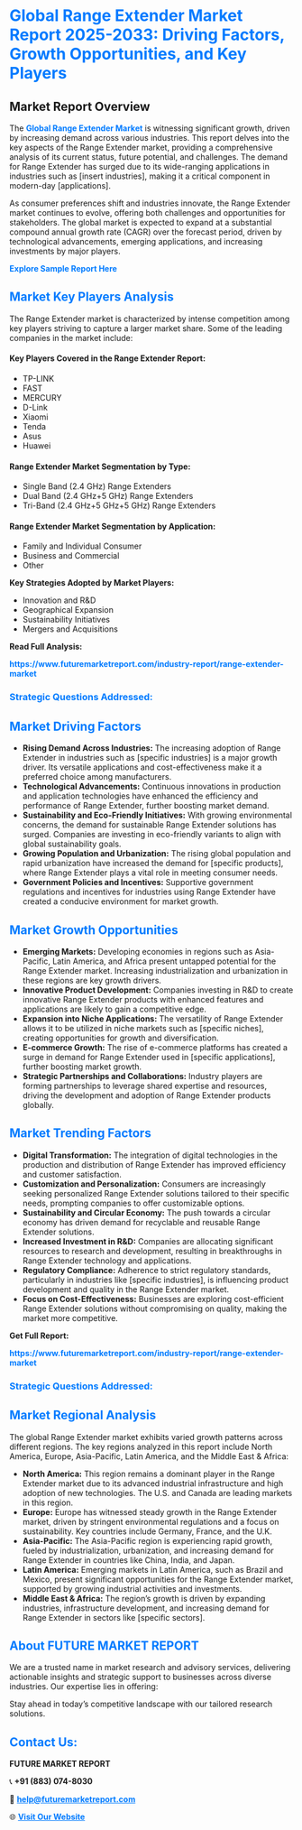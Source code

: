 <h1 style="color: #007BFF;">Global Range Extender Market Report 2025-2033: Driving Factors, Growth Opportunities, and Key Players</h1>

<section id="overview">
<h2>Market Report Overview</h2>
<p>The <a href="https://www.futuremarketreport.com/industry-report/range-extender-market" style="color: #007BFF; text-decoration: none;"><strong>Global Range Extender Market</strong></a> is witnessing significant growth, driven by increasing demand across various industries. This report delves into the key aspects of the Range Extender market, providing a comprehensive analysis of its current status, future potential, and challenges. The demand for Range Extender has surged due to its wide-ranging applications in industries such as [insert industries], making it a critical component in modern-day [applications].</p>
<p>As consumer preferences shift and industries innovate, the Range Extender market continues to evolve, offering both challenges and opportunities for stakeholders. The global market is expected to expand at a substantial compound annual growth rate (CAGR) over the forecast period, driven by technological advancements, emerging applications, and increasing investments by major players.</p>
</section>

<section id="overview">
<p><a href="https://www.futuremarketreport.com/request-sample/reportId=76407" style="color: #007BFF; text-decoration: none;"><strong>Explore Sample Report Here</strong></a></p>
</section>

<section id="key-players">
<h2 style="color: #007BFF;">Market Key Players Analysis</h2>
<p>The Range Extender market is characterized by intense competition among key players striving to capture a larger market share. Some of the leading companies in the market include:</p>
<h4>Key Players Covered in the Range Extender Report:</h4>
<ul><li>TP-LINK</li><li>FAST</li><li>MERCURY</li><li>D-Link</li><li>Xiaomi</li><li>Tenda</li><li>Asus</li><li>Huawei</li></ul>
<h4>Range Extender Market Segmentation by Type:</h4>
<ul><li>Single Band (2.4 GHz) Range Extenders</li><li>Dual Band (2.4 GHz+5 GHz) Range Extenders</li><li>Tri-Band (2.4 GHz+5 GHz+5 GHz) Range Extenders</li></ul>

<h4>Range Extender Market Segmentation by Application:</h4>
<ul><li>Family and Individual Consumer</li><li>Business and Commercial</li><li>Other</li></ul>
<p><strong>Key Strategies Adopted by Market Players:</strong></p>
<ul>
<li>Innovation and R&D</li>
<li>Geographical Expansion</li>
<li>Sustainability Initiatives</li>
<li>Mergers and Acquisitions</li>
</ul>
</section>

<section>
<p><strong>Read Full Analysis: </strong></p><a href="https://www.futuremarketreport.com/industry-report/range-extender-market" style="color: #007BFF; text-decoration: none;"><strong>https://www.futuremarketreport.com/industry-report/range-extender-market</strong></a>
<h3 style="color: #007BFF;">Strategic Questions Addressed:</h3>
</section>

<section id="driving-factors">
<h2 style="color: #007BFF;">Market Driving Factors</h2>
<ul>
<li><strong>Rising Demand Across Industries:</strong> The increasing adoption of Range Extender in industries such as [specific industries] is a major growth driver. Its versatile applications and cost-effectiveness make it a preferred choice among manufacturers.</li>
<li><strong>Technological Advancements:</strong> Continuous innovations in production and application technologies have enhanced the efficiency and performance of Range Extender, further boosting market demand.</li>
<li><strong>Sustainability and Eco-Friendly Initiatives:</strong> With growing environmental concerns, the demand for sustainable Range Extender solutions has surged. Companies are investing in eco-friendly variants to align with global sustainability goals.</li>
<li><strong>Growing Population and Urbanization:</strong> The rising global population and rapid urbanization have increased the demand for [specific products], where Range Extender plays a vital role in meeting consumer needs.</li>
<li><strong>Government Policies and Incentives:</strong> Supportive government regulations and incentives for industries using Range Extender have created a conducive environment for market growth.</li>
</ul>
</section>

<section id="growth-opportunities">
<h2 style="color: #007BFF;">Market Growth Opportunities</h2>
<ul>
<li><strong>Emerging Markets:</strong> Developing economies in regions such as Asia-Pacific, Latin America, and Africa present untapped potential for the Range Extender market. Increasing industrialization and urbanization in these regions are key growth drivers.</li>
<li><strong>Innovative Product Development:</strong> Companies investing in R&D to create innovative Range Extender products with enhanced features and applications are likely to gain a competitive edge.</li>
<li><strong>Expansion into Niche Applications:</strong> The versatility of Range Extender allows it to be utilized in niche markets such as [specific niches], creating opportunities for growth and diversification.</li>
<li><strong>E-commerce Growth:</strong> The rise of e-commerce platforms has created a surge in demand for Range Extender used in [specific applications], further boosting market growth.</li>
<li><strong>Strategic Partnerships and Collaborations:</strong> Industry players are forming partnerships to leverage shared expertise and resources, driving the development and adoption of Range Extender products globally.</li>
</ul>
</section>

<section id="trending-factors">
<h2 style="color: #007BFF;">Market Trending Factors</h2>
<ul>
<li><strong>Digital Transformation:</strong> The integration of digital technologies in the production and distribution of Range Extender has improved efficiency and customer satisfaction.</li>
<li><strong>Customization and Personalization:</strong> Consumers are increasingly seeking personalized Range Extender solutions tailored to their specific needs, prompting companies to offer customizable options.</li>
<li><strong>Sustainability and Circular Economy:</strong> The push towards a circular economy has driven demand for recyclable and reusable Range Extender solutions.</li>
<li><strong>Increased Investment in R&D:</strong> Companies are allocating significant resources to research and development, resulting in breakthroughs in Range Extender technology and applications.</li>
<li><strong>Regulatory Compliance:</strong> Adherence to strict regulatory standards, particularly in industries like [specific industries], is influencing product development and quality in the Range Extender market.</li>
<li><strong>Focus on Cost-Effectiveness:</strong> Businesses are exploring cost-efficient Range Extender solutions without compromising on quality, making the market more competitive.</li>
</ul>
</section>

<section>
<p><strong>Get Full Report: </strong></p><a href="https://www.futuremarketreport.com/industry-report/range-extender-market" style="color: #007BFF; text-decoration: none;"><strong>https://www.futuremarketreport.com/industry-report/range-extender-market</strong></a>
<h3 style="color: #007BFF;">Strategic Questions Addressed:</h3>
</section>


<section id="regional-analysis">
<h2 style="color: #007BFF;">Market Regional Analysis</h2>
<p>The global Range Extender market exhibits varied growth patterns across different regions. The key regions analyzed in this report include North America, Europe, Asia-Pacific, Latin America, and the Middle East & Africa:</p>
<ul>
<li><strong>North America:</strong> This region remains a dominant player in the Range Extender market due to its advanced industrial infrastructure and high adoption of new technologies. The U.S. and Canada are leading markets in this region.</li>
<li><strong>Europe:</strong> Europe has witnessed steady growth in the Range Extender market, driven by stringent environmental regulations and a focus on sustainability. Key countries include Germany, France, and the U.K.</li>
<li><strong>Asia-Pacific:</strong> The Asia-Pacific region is experiencing rapid growth, fueled by industrialization, urbanization, and increasing demand for Range Extender in countries like China, India, and Japan.</li>
<li><strong>Latin America:</strong> Emerging markets in Latin America, such as Brazil and Mexico, present significant opportunities for the Range Extender market, supported by growing industrial activities and investments.</li>
<li><strong>Middle East & Africa:</strong> The region’s growth is driven by expanding industries, infrastructure development, and increasing demand for Range Extender in sectors like [specific sectors].</li>
</ul>
</section>

<footer>
<h2 style="color: #007BFF;">About FUTURE MARKET REPORT</h2>
<p>We are a trusted name in market research and advisory services, delivering actionable insights and strategic support to businesses across diverse industries. Our expertise lies in offering:</p>

<p>Stay ahead in today’s competitive landscape with our tailored research solutions.</p>

<h2 style="color: #007BFF;">Contact Us:</h2>
<p><strong>FUTURE MARKET REPORT</strong></p>
<p>📞 <strong>+91 (883) 074-8030</strong></p>
<p>📧 <strong><a href="mailto:help@futuremarketreport.com" style="color: #007BFF;">help@futuremarketreport.com</a></strong></p>
<p>🌐 <strong><a href="https://www.futuremarketreport.com/" style="color: #007BFF;">Visit Our Website</a></strong></p>
</footer>